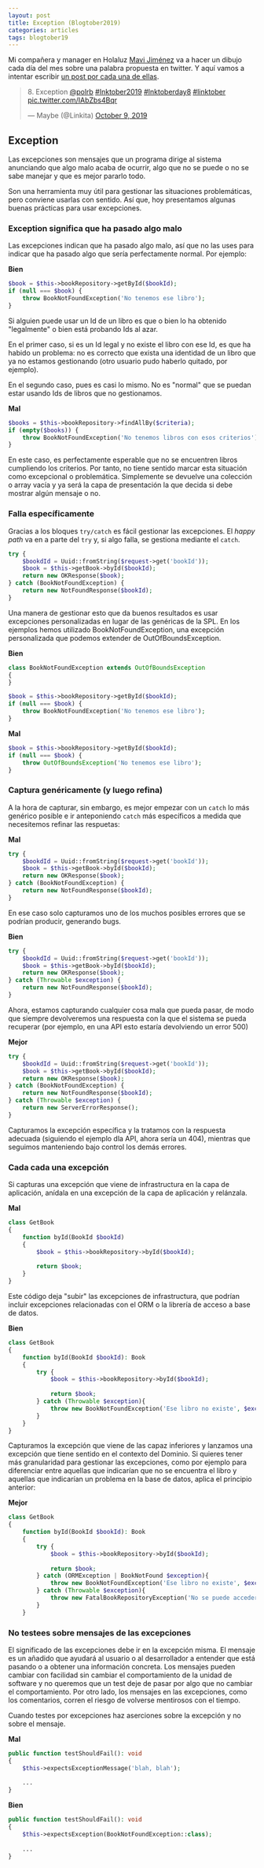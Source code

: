 ```yaml
---
layout: post
title: Exception (Blogtober2019)
categories: articles
tags: blogtober19
---
```


Mi compañera y manager en Holaluz [Mavi Jiménez](https://twitter.com/Linkita) va a hacer un dibujo cada día del mes sobre una palabra propuesta en twitter. Y aquí vamos a intentar escribir [un post por cada una de ellas](https://franiglesias.github.io/blogtober19-status/).

<blockquote class="twitter-tweet" data-conversation="none" data-theme="dark"><p lang="en" dir="ltr">8. Exception <a href="https://twitter.com/polrb?ref_src=twsrc%5Etfw">@polrb</a> <a href="https://twitter.com/hashtag/Inktober2019?src=hash&amp;ref_src=twsrc%5Etfw">#Inktober2019</a> <a href="https://twitter.com/hashtag/Inktoberday8?src=hash&amp;ref_src=twsrc%5Etfw">#Inktoberday8</a> <a href="https://twitter.com/hashtag/linktober?src=hash&amp;ref_src=twsrc%5Etfw">#linktober</a> <a href="https://t.co/IAbZbs4Bqr">pic.twitter.com/IAbZbs4Bqr</a></p>&mdash; Maybe (@Linkita) <a href="https://twitter.com/Linkita/status/1182042635340570629?ref_src=twsrc%5Etfw">October 9, 2019</a></blockquote> <script async src="https://platform.twitter.com/widgets.js" charset="utf-8"></script>

## Exception

Las excepciones son mensajes que un programa dirige al sistema anunciando que algo malo acaba de ocurrir, algo que no se puede o no se sabe manejar y que es mejor pararlo todo.

Son una herramienta muy útil para gestionar las situaciones problemáticas, pero conviene usarlas con sentido. Así que, hoy presentamos algunas buenas prácticas para usar excepciones.

### Exception significa que ha pasado algo malo

Las excepciones indican que ha pasado algo malo, así que no las uses para indicar que ha pasado algo que sería perfectamente normal. Por ejemplo:

**Bien**

```php
$book = $this->bookRepository->getById($bookId);
if (null === $book) {
    throw BookNotFoundException('No tenemos ese libro');
}
```

Si alguien puede usar un Id de un libro es que o bien lo ha obtenido "legalmente" o bien está probando Ids al azar. 

En el primer caso, si es un Id legal y no existe el libro con ese Id, es que ha habido un problema: no es correcto que exista una identidad de un libro que ya no estamos gestionando (otro usuario pudo haberlo quitado, por ejemplo).

En el segundo caso, pues es casi lo mismo. No es "normal" que se puedan estar usando Ids de libros que no gestionamos.

**Mal**

```php
$books = $this->bookRepository->findAllBy($criteria);
if (empty($books)) {
    throw BookNotFoundException('No tenemos libros con esos criterios');
}
```

En este caso, es perfectamente esperable que no se encuentren libros cumpliendo los criterios. Por tanto, no tiene sentido marcar esta situación como excepcional o problemática. Simplemente se devuelve una colección o array vacía y ya será la capa de presentación la que decida si debe mostrar algún mensaje o no.

### Falla específicamente

Gracias a los bloques `try/catch` es fácil gestionar las excepciones. El *happy path* va en a parte del `try` y, si algo falla, se gestiona mediante el `catch`.

```php
try {
    $bookdId = Uuid::fromString($request->get('bookId'));
    $book = $this->getBook->byId($bookId);
    return new OKResponse($book);
} catch (BookNotFoundException) {
    return new NotFoundResponse($bookId);
}
```

Una manera de gestionar esto que da buenos resultados es usar excepciones personalizadas en lugar de las genéricas de la SPL. En los ejemplos hemos utilizado BookNotFoundException, una excepción personalizada que podemos extender de OutOfBoundsException.

**Bien**

```php
class BookNotFoundException extends OutOfBoundsException
{
}

$book = $this->bookRepository->getById($bookId);
if (null === $book) {
    throw BookNotFoundException('No tenemos ese libro');
}
```

**Mal**

```php
$book = $this->bookRepository->getById($bookId);
if (null === $book) {
    throw OutOfBoundsException('No tenemos ese libro');
}
```

### Captura genéricamente (y luego refina)

A la hora de capturar, sin embargo, es mejor empezar con un `catch` lo más genérico posible e ir anteponiendo `catch` más específicos a medida que necesitemos refinar las respuetas:

**Mal**

```php
try {
    $bookdId = Uuid::fromString($request->get('bookId'));
    $book = $this->getBook->byId($bookId);
    return new OKResponse($book);
} catch (BookNotFoundException) {
    return new NotFoundResponse($bookId);
}
```

En ese caso solo capturamos uno de los muchos posibles errores que se podrían producir, generando bugs.

**Bien**

```php
try {
    $bookdId = Uuid::fromString($request->get('bookId'));
    $book = $this->getBook->byId($bookId);
    return new OKResponse($book);
} catch (Throwable $exception) {
    return new NotFoundResponse($bookId);
}
```

Ahora, estamos capturando cualquier cosa mala que pueda pasar, de modo que siempre devolveremos una respuesta con la que el sistema se pueda recuperar (por ejemplo, en una API esto estaría devolviendo un error 500)

**Mejor**

```php
try {
    $bookdId = Uuid::fromString($request->get('bookId'));
    $book = $this->getBook->byId($bookId);
    return new OKResponse($book);
} catch (BookNotFoundException) {
    return new NotFoundResponse($bookId);
} catch (Throwable $exception) {
    return new ServerErrorResponse();
}
```

Capturamos la excepción específica y la tratamos con la respuesta adecuada (siguiendo el ejemplo dla API, ahora sería un 404), mientras que seguimos manteniendo bajo control los demás errores.

### Cada cada una excepción

Si capturas una excepción que viene de infrastructura en la capa de aplicación, anídala en una excepción de la capa de aplicación y relánzala.

**Mal**

```php
class GetBook
{
    function byId(BookId $bookId)
    {
        $book = $this->bookRepository->byId($bookId);
        
        return $book;
    }
}
```

Este código deja "subir" las excepciones de infrastructura, que podrían incluir excepciones relacionadas con el ORM o la librería de acceso a base de datos.

**Bien**

```php
class GetBook
{
    function byId(BookId $bookId): Book
    {
        try {
            $book = $this->bookRepository->byId($bookId);
        
            return $book;
        } catch (Throwable $exception){
            throw new BookNotFoundException('Ese libro no existe', $exception->getCode(), $exception);
        }
    }
}
```

Capturamos la excepción que viene de las capaz inferiores y lanzamos una excepción que tiene sentido en el contexto del Dominio. Si quieres tener más granularidad para gestionar las excepciones, como por ejemplo para diferenciar entre aquellas que indicarían que no se encuentra el libro y aquellas que indicarían un problema en la base de datos, aplica el principio anterior:


**Mejor**

```php
class GetBook
{
    function byId(BookId $bookId): Book
    {
        try {
            $book = $this->bookRepository->byId($bookId);
        
            return $book;
        } catch (ORMException | BookNotFound $exception){
            throw new BookNotFoundException('Ese libro no existe', $exception->getCode(), $exception);
        } catch (Throwable $exception){
            throw new FatalBookRepositoryException('No se puede acceder a la BD', $exception->getCode(), $exception);
        }
    }
```


### No testees sobre mensajes de las excepciones

El significado de las excepciones debe ir en la excepción misma. El mensaje es un añadido que ayudará al usuario o al desarrollador a entender que está pasando o a obtener una información concreta. Los mensajes pueden cambiar con facilidad sin cambiar el comportamiento de la unidad de software y no queremos que un test deje de pasar por algo que no cambiar el comportamiento. Por otro lado, los mensajes en las excepciones, como los comentarios, corren el riesgo de volverse mentirosos con el tiempo.

Cuando testes por excepciones haz aserciones sobre la excepción y no sobre el mensaje.

**Mal**

```php
public function testShouldFail(): void
{
    $this->expectsExceptionMessage('blah, blah');
    
    ...
}
```

**Bien**

```php
public function testShouldFail(): void
{
    $this->expectsException(BookNotFoundException::class);
    
    ...
}
```




